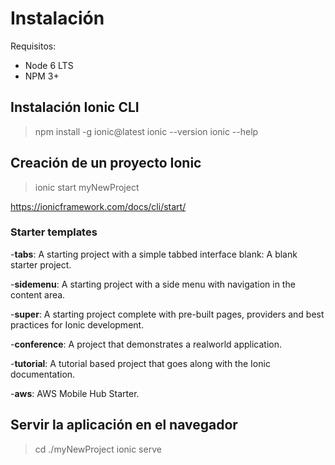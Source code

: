 # Instalación

Requisitos:

- Node 6 LTS
- NPM 3+

## Instalación Ionic CLI

> npm install -g ionic@latest
> ionic --version
> ionic --help

## Creación de un proyecto Ionic

> ionic start myNewProject

<https://ionicframework.com/docs/cli/start/>

### Starter templates

-**tabs**: A starting project with a simple tabbed interface
blank: A blank starter project.

-**sidemenu**: A starting project with a side menu with navigation in the content area.

-**super**: A starting project complete with pre-built pages, providers and best practices for Ionic development.

-**conference**: A project that demonstrates a realworld application.

-**tutorial**: A tutorial based project that goes along with the Ionic documentation.

-**aws**: AWS Mobile Hub Starter.



## Servir la aplicación en el navegador

> cd ./myNewProject
> ionic serve



